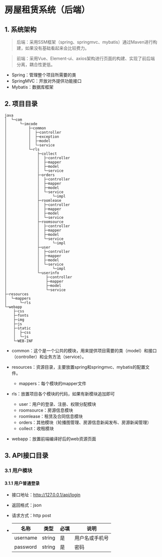 # 房屋租赁系统（后端）

## 1. 系统架构

> 后端：采用SSM框架（spring、springmvc、mybatis）通过Maven进行构建，如果没有基础看起来会比较费力。

> 前端：采用Vue、Element-ui、axios架构进行页面的构建、实现了前后端分离，耦合性更低。

- Spring：管理整个项目所需要的类
- SpringMVC：开放对外提供功能接口
- Mybatis：数据库框架

## 2. 项目目录

```
java
│  └─com
│      └─imcode
│          ├─common
│          │  ├─controller
│          │  ├─exception
│          │  ├─model
│          │  └─service
│          └─rls
│              ├─collect
│              │  ├─controller
│              │  ├─mapper
│              │  ├─model
│              │  └─service
│              ├─orders
│              │  ├─controller
│              │  ├─mapper
│              │  ├─model
│              │  └─service
│              │      └─impl
│              ├─roomlease
│              │  ├─controller
│              │  ├─mapper
│              │  ├─model
│              │  └─service
│              ├─roomsource
│              │  ├─controller
│              │  ├─mapper
│              │  ├─model
│              │  └─service
│              │      └─impl
│              ├─user
│              │  ├─controller
│              │  ├─mapper
│              │  ├─model
│              │  └─service
│              │      └─impl
│              └─userinfo
│                  ├─controller
│                  ├─mapper
│                  ├─model
│                  └─service
├─resources
│  └─mappers
│      └─rls
└─webapp
    ├─css
    ├─fonts
    ├─img
    ├─js
    ├─static
    │  ├─css
    │  └─js
    └─WEB-INF
```

- common：这个是一个公共的模块，用来提供项目需要的类（model）和接口（controller）和业务方法（service）。

- resources：资源目录，主要放置spring和springmvc、mybatis的配置文件。
  - mappers：每个模块的mapper文件
- rls：放置项目各个模块的代码，如果有新模块追加即可
  - user：用户的登录、注册、权限分配模块
  - roomsource：房源信息模块
  - roomlease：租赁及合同信息模块
  - orders：其他模块（轮播图管理、房源信息新闻发布、房源新闻管理）
  - collect：收租模块
- webapp：放置前端编译好后的web资源页面

## 3. API接口目录

### 3.1 用户模块

#### 3.1.1 用户普通登录

- 接口地址：http://127.0.0.1/api/login

- 返回格式：json

- 请求方式：http post

- | 名称     | 类型   | 必填 | 说明           |
  | -------- | ------ | ---- | -------------- |
  | username | string | 是   | 用户名或手机号 |
  | password | string | 是   | 密码           |

  

